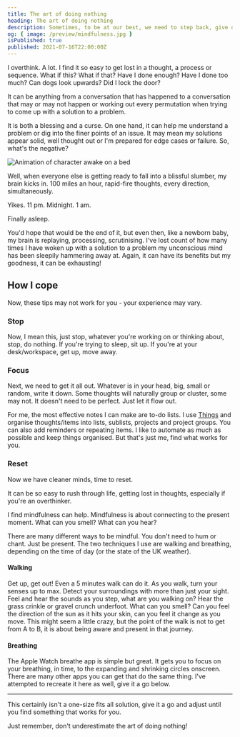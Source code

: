 ```yaml
---
title: The art of doing nothing
heading: The art of doing nothing
description: Sometimes, to be at our best, we need to step back, give our brains a rest and do nothing at all.
og: { image: /preview/mindfulness.jpg }
isPublished: true
published: 2021-07-16T22:00:00Z
---
```


<script>
  import Giphy from '$lib/components/Giphy.svelte';
  import InlineDemo from '$lib/components/InlineDemo.svelte';
  import Image from '$lib/components/Image.svelte';
  import Breathe from '$lib/components/Breathe.svelte';
</script>

I overthink. A lot. I find it so easy to get lost in a thought, a process or sequence. What if this? What if that? Have I done enough? Have I done too much? Can dogs look upwards? Did I lock the door?

It can be anything from a conversation that has happened to a conversation that may or may not happen or working out every permutation when trying to come up with a solution to a problem.

It is both a blessing and a curse. On one hand, it can help me understand a problem or dig into the finer points of an issue. It may mean my solutions appear solid, well thought out or I'm prepared for edge cases or failure. So, what's the negative?

<Image alt="Animation of character awake on a bed" caption="Very awake" src="/sleep.gif" source="https://gihphy.com" />

Well, when everyone else is getting ready to fall into a blissful slumber, my brain kicks in. 100 miles an hour, rapid-fire thoughts, every direction, simultaneously.

Yikes. 11 pm. Midnight. 1 am.

Finally asleep.

You'd hope that would be the end of it, but even then, like a newborn baby, my brain is replaying, processing, scrutinising. I've lost count of how many times I have woken up with a solution to a problem my unconscious mind has been sleepily hammering away at. Again, it can have its benefits but my goodness, it can be exhausting!

## How I cope

Now, these tips may not work for you - your experience may vary.

### Stop

Now, I mean this, just stop, whatever you're working on or thinking about, stop, do nothing. If you're trying to sleep, sit up. If you're at your desk/workspace, get up, move away.

### Focus

Next, we need to get it all out. Whatever is in your head, big, small or random, write it down. Some thoughts will naturally group or cluster, some may not. It doesn't need to be perfect. Just let it flow out.

For me, the most effective notes I can make are to-do lists. I use [Things](https://culturedcode.com/things/) and organise thoughts/items into lists, sublists, projects and project groups. You can also add reminders or repeating items. I like to automate as much as possible and keep things organised. But that's just me, find what works for you.

### Reset

Now we have cleaner minds, time to reset.

It can be so easy to rush through life, getting lost in thoughts, especially if you're an overthinker.

I find mindfulness can help. Mindfulness is about connecting to the present moment. What can you smell? What can you hear?

There are many different ways to be mindful. You don't need to hum or chant. Just be present. The two techniques I use are walking and breathing, depending on the time of day (or the state of the UK weather).

#### Walking

Get up, get out! Even a 5 minutes walk can do it. As you walk, turn your senses up to max. Detect your surroundings with more than just your sight. Feel and hear the sounds as you step, what are you walking on? Hear the grass crinkle or gravel crunch underfoot. What can you smell? Can you feel the direction of the sun as it hits your skin, can you feel it change as you move. This might seem a little crazy, but the point of the walk is not to get from A to B, it is about being aware and present in that journey.

#### Breathing

The Apple Watch breathe app is simple but great. It gets you to focus on your breathing, in time, to the expanding and shrinking circles onscreen. There are many other apps you can get that do the same thing. I've attempted to recreate it here as well, give it a go below.

<Breathe />

---

This certainly isn't a one-size fits all solution, give it a go and adjust until you find something that works for you.

Just remember, don't underestimate the art of doing nothing!

